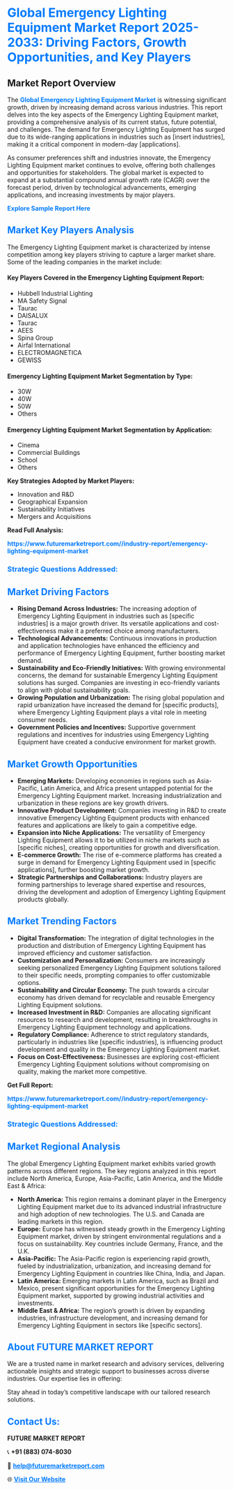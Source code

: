 <h1 style="color: #007BFF;">Global Emergency Lighting Equipment Market Report 2025-2033: Driving Factors, Growth Opportunities, and Key Players</h1>

<section id="overview">
<h2>Market Report Overview</h2>
<p>The <a href="https://www.futuremarketreport.com//industry-report/emergency-lighting-equipment-market" style="color: #007BFF; text-decoration: none;"><strong>Global Emergency Lighting Equipment Market</strong></a> is witnessing significant growth, driven by increasing demand across various industries. This report delves into the key aspects of the Emergency Lighting Equipment market, providing a comprehensive analysis of its current status, future potential, and challenges. The demand for Emergency Lighting Equipment has surged due to its wide-ranging applications in industries such as [insert industries], making it a critical component in modern-day [applications].</p>
<p>As consumer preferences shift and industries innovate, the Emergency Lighting Equipment market continues to evolve, offering both challenges and opportunities for stakeholders. The global market is expected to expand at a substantial compound annual growth rate (CAGR) over the forecast period, driven by technological advancements, emerging applications, and increasing investments by major players.</p>
</section>

<section id="overview">
<p><a href="https://www.futuremarketreport.com//request-sample/reportId=53048" style="color: #007BFF; text-decoration: none;"><strong>Explore Sample Report Here</strong></a></p>
</section>

<section id="key-players">
<h2 style="color: #007BFF;">Market Key Players Analysis</h2>
<p>The Emergency Lighting Equipment market is characterized by intense competition among key players striving to capture a larger market share. Some of the leading companies in the market include:</p>
<h4>Key Players Covered in the Emergency Lighting Equipment Report:</h4>
<ul><li>Hubbell Industrial Lighting</li><li>MA Safety Signal</li><li>Taurac</li><li>DAISALUX</li><li>Taurac</li><li>AEES</li><li>Spina Group</li><li>Airfal International</li><li>ELECTROMAGNETICA</li><li>GEWISS</li></ul>
<h4>Emergency Lighting Equipment Market Segmentation by Type:</h4>
<ul><li>30W</li><li>40W</li><li>50W</li><li>Others</li></ul>

<h4>Emergency Lighting Equipment Market Segmentation by Application:</h4>
<ul><li>Cinema</li><li>Commercial Buildings</li><li>School</li><li>Others</li></ul>
<p><strong>Key Strategies Adopted by Market Players:</strong></p>
<ul>
<li>Innovation and R&D</li>
<li>Geographical Expansion</li>
<li>Sustainability Initiatives</li>
<li>Mergers and Acquisitions</li>
</ul>
</section>

<section>
<p><strong>Read Full Analysis: </strong></p><a href="https://www.futuremarketreport.com//industry-report/emergency-lighting-equipment-market" style="color: #007BFF; text-decoration: none;"><strong>https://www.futuremarketreport.com//industry-report/emergency-lighting-equipment-market</strong></a>
<h3 style="color: #007BFF;">Strategic Questions Addressed:</h3>
</section>

<section id="driving-factors">
<h2 style="color: #007BFF;">Market Driving Factors</h2>
<ul>
<li><strong>Rising Demand Across Industries:</strong> The increasing adoption of Emergency Lighting Equipment in industries such as [specific industries] is a major growth driver. Its versatile applications and cost-effectiveness make it a preferred choice among manufacturers.</li>
<li><strong>Technological Advancements:</strong> Continuous innovations in production and application technologies have enhanced the efficiency and performance of Emergency Lighting Equipment, further boosting market demand.</li>
<li><strong>Sustainability and Eco-Friendly Initiatives:</strong> With growing environmental concerns, the demand for sustainable Emergency Lighting Equipment solutions has surged. Companies are investing in eco-friendly variants to align with global sustainability goals.</li>
<li><strong>Growing Population and Urbanization:</strong> The rising global population and rapid urbanization have increased the demand for [specific products], where Emergency Lighting Equipment plays a vital role in meeting consumer needs.</li>
<li><strong>Government Policies and Incentives:</strong> Supportive government regulations and incentives for industries using Emergency Lighting Equipment have created a conducive environment for market growth.</li>
</ul>
</section>

<section id="growth-opportunities">
<h2 style="color: #007BFF;">Market Growth Opportunities</h2>
<ul>
<li><strong>Emerging Markets:</strong> Developing economies in regions such as Asia-Pacific, Latin America, and Africa present untapped potential for the Emergency Lighting Equipment market. Increasing industrialization and urbanization in these regions are key growth drivers.</li>
<li><strong>Innovative Product Development:</strong> Companies investing in R&D to create innovative Emergency Lighting Equipment products with enhanced features and applications are likely to gain a competitive edge.</li>
<li><strong>Expansion into Niche Applications:</strong> The versatility of Emergency Lighting Equipment allows it to be utilized in niche markets such as [specific niches], creating opportunities for growth and diversification.</li>
<li><strong>E-commerce Growth:</strong> The rise of e-commerce platforms has created a surge in demand for Emergency Lighting Equipment used in [specific applications], further boosting market growth.</li>
<li><strong>Strategic Partnerships and Collaborations:</strong> Industry players are forming partnerships to leverage shared expertise and resources, driving the development and adoption of Emergency Lighting Equipment products globally.</li>
</ul>
</section>

<section id="trending-factors">
<h2 style="color: #007BFF;">Market Trending Factors</h2>
<ul>
<li><strong>Digital Transformation:</strong> The integration of digital technologies in the production and distribution of Emergency Lighting Equipment has improved efficiency and customer satisfaction.</li>
<li><strong>Customization and Personalization:</strong> Consumers are increasingly seeking personalized Emergency Lighting Equipment solutions tailored to their specific needs, prompting companies to offer customizable options.</li>
<li><strong>Sustainability and Circular Economy:</strong> The push towards a circular economy has driven demand for recyclable and reusable Emergency Lighting Equipment solutions.</li>
<li><strong>Increased Investment in R&D:</strong> Companies are allocating significant resources to research and development, resulting in breakthroughs in Emergency Lighting Equipment technology and applications.</li>
<li><strong>Regulatory Compliance:</strong> Adherence to strict regulatory standards, particularly in industries like [specific industries], is influencing product development and quality in the Emergency Lighting Equipment market.</li>
<li><strong>Focus on Cost-Effectiveness:</strong> Businesses are exploring cost-efficient Emergency Lighting Equipment solutions without compromising on quality, making the market more competitive.</li>
</ul>
</section>

<section>
<p><strong>Get Full Report: </strong></p><a href="https://www.futuremarketreport.com//industry-report/emergency-lighting-equipment-market" style="color: #007BFF; text-decoration: none;"><strong>https://www.futuremarketreport.com//industry-report/emergency-lighting-equipment-market</strong></a>
<h3 style="color: #007BFF;">Strategic Questions Addressed:</h3>
</section>


<section id="regional-analysis">
<h2 style="color: #007BFF;">Market Regional Analysis</h2>
<p>The global Emergency Lighting Equipment market exhibits varied growth patterns across different regions. The key regions analyzed in this report include North America, Europe, Asia-Pacific, Latin America, and the Middle East & Africa:</p>
<ul>
<li><strong>North America:</strong> This region remains a dominant player in the Emergency Lighting Equipment market due to its advanced industrial infrastructure and high adoption of new technologies. The U.S. and Canada are leading markets in this region.</li>
<li><strong>Europe:</strong> Europe has witnessed steady growth in the Emergency Lighting Equipment market, driven by stringent environmental regulations and a focus on sustainability. Key countries include Germany, France, and the U.K.</li>
<li><strong>Asia-Pacific:</strong> The Asia-Pacific region is experiencing rapid growth, fueled by industrialization, urbanization, and increasing demand for Emergency Lighting Equipment in countries like China, India, and Japan.</li>
<li><strong>Latin America:</strong> Emerging markets in Latin America, such as Brazil and Mexico, present significant opportunities for the Emergency Lighting Equipment market, supported by growing industrial activities and investments.</li>
<li><strong>Middle East & Africa:</strong> The region’s growth is driven by expanding industries, infrastructure development, and increasing demand for Emergency Lighting Equipment in sectors like [specific sectors].</li>
</ul>
</section>

<footer>
<h2 style="color: #007BFF;">About FUTURE MARKET REPORT</h2>
<p>We are a trusted name in market research and advisory services, delivering actionable insights and strategic support to businesses across diverse industries. Our expertise lies in offering:</p>

<p>Stay ahead in today’s competitive landscape with our tailored research solutions.</p>

<h2 style="color: #007BFF;">Contact Us:</h2>
<p><strong>FUTURE MARKET REPORT</strong></p>
<p>📞 <strong>+91 (883) 074-8030</strong></p>
<p>📧 <strong><a href="mailto:help@futuremarketreport.com" style="color: #007BFF;">help@futuremarketreport.com</a></strong></p>
<p>🌐 <strong><a href="https://www.futuremarketreport.com/" style="color: #007BFF;">Visit Our Website</a></strong></p>
</footer>